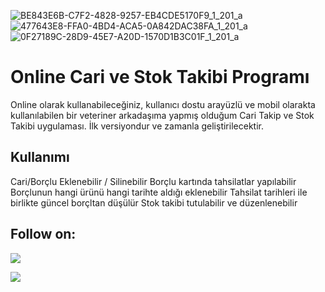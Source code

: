 ![BE843E6B-C7F2-4828-9257-EB4CDE5170F9_1_201_a](https://github.com/user-attachments/assets/89b2138d-30a8-4040-a756-98d78835d475)
![477643E8-FFA0-4BD4-ACA5-0A842DAC38FA_1_201_a](https://github.com/user-attachments/assets/1bd946b3-46a7-4720-9b26-b8aaafb4f25c)
![0F27189C-28D9-45E7-A20D-1570D1B3C01F_1_201_a](https://github.com/user-attachments/assets/7ff976c3-78d4-434f-87c7-0098c931dcb6)

# Online Cari ve Stok Takibi Programı
Online olarak kullanabileceğiniz, kullanıcı dostu arayüzlü ve mobil olarakta kullanılabilen bir veteriner arkadaşıma yapmış olduğum Cari Takip ve Stok Takibi uygulaması.
İlk versiyondur ve zamanla geliştirilecektir.

## Kullanımı
Cari/Borçlu Eklenebilir / Silinebilir
Borçlu kartında tahsilatlar yapılabilir
Borçlunun hangi ürünü hangi tarihte aldığı eklenebilir
Tahsilat tarihleri ile birlikte güncel borçltan düşülür
Stok takibi tutulabilir ve düzenlenebilir

## Follow on:
<a href="https://github.com/yuzbas1ea"><img src="https://img.shields.io/badge/GitHub-Follow%20on%20GitHub-inactive.svg?logo=github"></a>

<a href="https://t.me/yuzbas1eacoder"><img src="https://img.shields.io/badge/Telegram-Contact%20Telegram%20Profile-blue.svg?logo=telegram"></a>
</p><p align="left"> 
